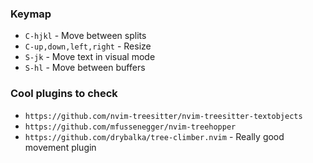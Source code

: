 ### Keymap
- `C-hjkl` - Move between splits
- `C-up,down,left,right` - Resize
- `S-jk` - Move text in visual mode
- `S-hl` - Move between buffers

### Cool plugins to check

- `https://github.com/nvim-treesitter/nvim-treesitter-textobjects`
- `https://github.com/mfussenegger/nvim-treehopper`
- `https://github.com/drybalka/tree-climber.nvim` - Really good movement plugin
